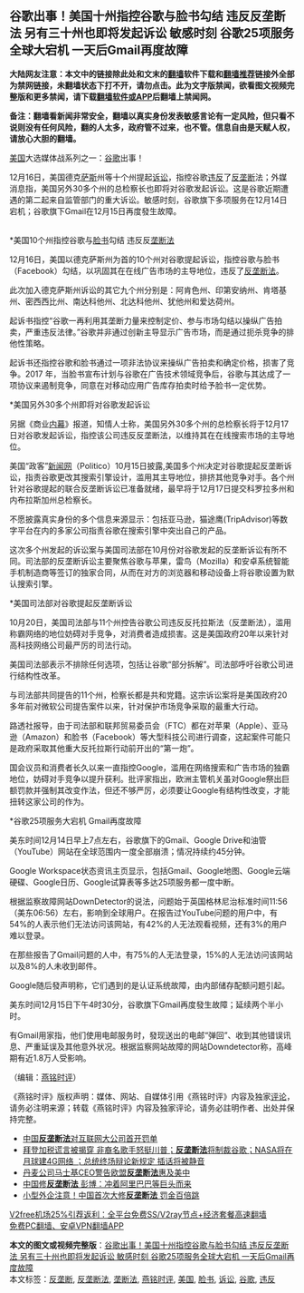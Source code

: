  <h2>谷歌出事！美国十州指控谷歌与脸书勾结 违反反垄断法 另有三十州也即将发起诉讼 敏感时刻 谷歌25项服务全球大宕机 一天后Gmail再度故障</h2> <p class="notice"><b>大陆网友注意：本文中的链接除此处和文末的<a href="https://github.com/bannedbook/fanqiang" >翻墙</a>软件下载和<a href="https://github.com/killgcd/justmysocks/blob/master/README.md">翻墙推荐</a>链接外全部为禁网链接，未翻墙状态下打不开，请勿点击。此为文字版禁闻，欲看图文视频完整版和更多禁闻，请下载<a href="https://github.com/bannedbook/fanqiang">翻墙软件或APP</a>后翻墙上禁闻网。</p><p>备注：翻墙看新闻非常安全，翻墙以真实身份发表敏感言论有一定风险，但只看不说则没有任何风险，翻的人太多，政府管不过来，也不管。信息自由是天赋人权，请放心大胆的翻墙。</b></p>  <div class="entry">  <p></p> <p><a href="https://www.bannedbook.org/bnews/tag/%e7%be%8e%e5%9b%bd/" class="st_tag internal_tag" rel="tag" title="标签 美国 下的日志">美国</a>大选媒体战系列之一&#65306;<a href="https://www.bannedbook.org/bnews/tag/%e8%b0%b7%e6%ad%8c/" class="st_tag internal_tag" rel="tag" title="标签 谷歌 下的日志">谷歌</a>出事&#65281;</p> <p>12月16日&#65292;美国德克<span class='wp_keywordlink'><a href="https://www.bannedbook.org/forum5/topic42.html" title="萨斯、诚信与自救" target="_blank">萨斯</a></span>州等十个州提起<a href="https://www.bannedbook.org/bnews/tag/%E8%AF%89%E8%AE%BC/" class="st_tag internal_tag" rel="tag" title="标签 诉讼 下的日志">诉讼</a>&#65292;指控谷歌<a href="https://www.bannedbook.org/bnews/tag/%E8%BF%9D%E5%8F%8D/" class="st_tag internal_tag" rel="tag" title="标签 违反 下的日志">违反</a>了<a href="https://www.bannedbook.org/bnews/tag/%e5%8f%8d%e5%9e%84%e6%96%ad/" class="st_tag internal_tag" rel="tag" title="标签 反垄断 下的日志">反垄断</a>法&#65307;外媒消息指&#65292;美国另外30多个州的总检察长也即将对谷歌发起诉讼&#12290;这是谷歌近期遭遇的第二起来自监管部门的重大诉讼&#12290;敏感时刻&#65292;谷歌旗下多项服务在12月14日宕机&#65307;谷歌旗下Gmail在12月15日再度發生故障&#12290;<br />&nbsp;</p> <p>   *美国10个州指控谷歌与<a href="https://www.bannedbook.org/bnews/tag/%e8%84%b8%e4%b9%a6/" class="st_tag internal_tag" rel="tag" title="标签 脸书 下的日志">脸书</a>勾结 违反反<a href="https://www.bannedbook.org/bnews/tag/%E5%9E%84%E6%96%AD%E6%B3%95/" class="st_tag internal_tag" rel="tag" title="标签 垄断法 下的日志">垄断法</a> </p> <p>12月16日&#65292;美国以德克萨斯州为首的10个州对谷歌提起诉讼&#65292;指控谷歌与脸书&#65288;Facebook&#65289;勾结&#65292;以巩固其在在线广告市场的主导地位&#65292;违反了<a href="https://www.bannedbook.org/bnews/tag/%E5%8F%8D%E5%9E%84%E6%96%AD%E6%B3%95/" class="st_tag internal_tag" rel="tag" title="标签 反垄断法 下的日志">反垄断法</a>&#12290;</p> <p>此次加入德克萨斯州诉讼的其它九个州分别是&#65306;阿肯色州&#12289;印第安纳州&#12289;肯塔基州&#12289;密西西比州&#12289;南达科他州&#12289;北达科他州&#12289;犹他州和爱达荷州&#12290;</p> <p>起诉书指控&#8220;谷歌一再利用其垄断力量来控制定价&#12289;参与市场勾结以操纵广告拍卖&#65292;严重违反法律&#12290;&#8221;谷歌并非通过创新主导显示广告市场&#65292;而是通过扼杀竞争的排他性策略&#12290;</p>  <p>起诉书还指控谷歌和脸书通过一项非法协议来操纵广告拍卖和确定价格&#65292;损害了竞争&#12290;2017 年&#65292;当脸书宣布计划与谷歌在广告技术领域竞争后&#65292;谷歌与其达成了一项协议来遏制竞争&#65292;同意在对移动应用广告库存拍卖时给予脸书一定优势&#12290;</p> <p>   *美国另外30多个州即将对谷歌发起诉讼</p> <p>另据&#12298;商业<span class='wp_keywordlink_affiliate'><a href="https://www.bannedbook.org/bnews/ccpdope/" title="中共高层内幕" target="_blank">内幕</a></span>&#12299;报道&#65292;知情人士称&#65292;美国另外30多个州的总检察长将于12月17日对谷歌发起诉讼&#65292;指控该公司违反反垄断法&#65292;以维持其在在线搜索市场的主导地位&#12290; </p> <p>美国&#8220;政客&#8221;<span class='wp_keywordlink_affiliate'><a href="https://www.bannedbook.org/" title="新闻网">新闻网</a></span>&#65288;Politico&#65289;10月15日披露,美国多个州决定对谷歌提起反垄断诉讼&#65292;指责谷歌更改其搜索引擎设计&#65292;滥用其主导地位&#65292;排挤其他竞争对手&#12290;各个州针对谷歌提起的联合反垄断诉讼已准备就绪&#65292;最早将于12月17日提交科罗拉多州和内布拉斯加州总检察长&#12290;</p> <p>不愿披露真实身份的多个信息来源显示&#65306;包括亚马逊&#65292;猫途鹰(TripAdvisor)等数字平台在内的多家公司指责谷歌在搜索引擎中突出自己的产品&#12290;</p> <p>这次多个州发起的诉讼案与美国司法部在10月份对谷歌发起的反垄断诉讼有所不同&#12290;司法部的反垄断诉讼主要聚焦谷歌与苹果&#65292;雷鸟&#65288;Mozilla&#65289;和安卓系统智能手机制造商等签订的独家合同&#65292;从而在对方的浏览器和移动设备上将谷歌设置为默认搜索引擎&#12290; </p> <p>   *美国司法部对谷歌提起反垄断诉讼</p>  <p>10月20日&#65292;美国司法部与11个州控告谷歌公司违反反托拉斯法&#65288;反垄断法&#65289;&#65292;滥用称霸网络的地位妨碍对手竞争&#65292;对消费者造成损害&#12290;这是美国政府20年以来针对高科技网络公司最严厉的司法行动&#12290; </p> <p>美国司法部表示不排除任何选项&#65292;包括让谷歌&#8220;部分拆解&#8221;&#12290;司法部呼吁谷歌公司进行结构性改革&#12290; </p> <p>与司法部共同提告的11个州&#65292;检察长都是共和党籍&#12290;这宗诉讼案将是美国政府20多年前对微软公司提告案件以来&#65292;针对保护市场竞争采取的最重大行动&#12290;</p> <p>路透社报导&#65292;由于司法部和联邦贸易委员会&#65288;FTC&#65289;都在对苹果&#65288;Apple&#65289;&#12289;亚马逊&#65288;Amazon&#65289;和脸书&#65288;Facebook&#65289;等大型科技公司进行调查&#65292;这起案件可能只是政府采取其他重大反托拉斯行动前开出的&#8220;第一炮&#8221;&#12290;</p> <p>国会议员和消费者长久以来一直指控Google&#65292;滥用在网络搜索和广告市场的独霸地位&#65292;妨碍对手竞争以提升获利&#12290;批评家指出&#65292;欧洲主管机关虽对Google祭出巨额罚款并强制其改变作法&#65292;但还不够严厉&#65292;必须要让Google有结构性改变&#65292;才能扭转这家公司的作为&#12290;</p> <p>   *谷歌25项服务大宕机 Gmail再度故障</p> <p>美东时间12月14日早上7点左右&#65292;谷歌旗下的Gmail&#12289;Google Drive和油管&#65288;YouTube&#65289;网站在全球范围内一度全部崩溃&#65307;情况持续约45分钟&#12290;</p>  <p>Google Workspace状态资讯主页显示&#65292;包括Gmail&#12289;Google地图&#12289;Google云端硬碟&#12289;Google日历&#12289;Google试算表等多达25项服务都一度中断&#12290;</p> <p>根据监察故障网站DownDetector的说法&#65292;问题始于英国格林尼治标准时间11:56&#65288;美东06:56&#65289;左右&#65292;影响到全球用户&#12290;在报告过YouTube问题的用户中&#65292;有54%的人表示他们无法访问该网站&#65292;有42%的人无法观看视频&#65292;还有3%的用户难以登录&#12290;</p> <p>在那些报告了Gmail问题的人中&#65292;有75%的人无法登录&#65292;15%的人无法访问该网站以及8%的人未收到邮件&#12290;</p> <p>Google随后發声明称&#65292;它们遇到的是认证系统故障&#65292;由内部储存配额问题引起&#12290;</p> <p>美东时间12月15日下午4时30分&#65292;谷歌旗下Gmail再度發生故障&#65307;延续两个半小时&#12290;</p> <p>有Gmail用家指&#65292;他们使用电邮服务时&#65292;發现送出的电邮&#8220;弹回&#8221;&#12289;收到其他错误讯息&#12289;严重延误及其他意外状况&#12290;根据监察网站故障的网站Downdetector称&#65292;高峰期有近1.8万人受影响&#12290;</p> <p>&#65288;编辑&#65306;<a href="https://www.bannedbook.org/bnews/tag/%e7%87%95%e9%93%ad%e6%97%b6%e8%af%84/" class="st_tag internal_tag" rel="tag" title="标签 燕铭时评 下的日志">燕铭时评</a>&#65289;&nbsp;</p>  <p>&#12298;燕铭时评&#12299;版权声明&#65306;媒体&#12289;网站&#12289;自媒体引用&#12298;燕铭时评&#12299;内容及独家<span class='wp_keywordlink_affiliate'><a href="https://www.bannedbook.org/bnews/comments/" title="新闻评论" target="_blank">评论</a></span>&#65292;请务必注明来源&#65307;转载&#12298;燕铭时评&#12299;内容及独家评论&#65292;请务必註明作者&#12289;出处并保持完整&#12290;</p> <ul class='op-related-articles' title='相关阅读'> <li><a href='https://www.bannedbook.org/bnews/headline/20201215/1447737.html' target='_blank'>中国<b>反垄断法</b>对互联网大公司首开罚单</a></li> <li><a href='https://www.bannedbook.org/bnews/bannedvideo/20201021/1417625.html' target='_blank'>拜登加税谎言被揭穿 非裔名歌手怒挺川普；<b>反垄断法</b>将制裁谷歌；NASA将在月球建4G网络 ；总统终场辩论新规定 插话将被静音</a></li> <li><a href='https://www.bannedbook.org/bnews/headline/20200115/1259506.html' target='_blank'>丹麦公司马士基CEO警告欧盟<b>反垄断法</b>惠及美中</a></li> <li><a href='https://www.bannedbook.org/bnews/topimagenews/20200108/1255174.html' target='_blank'>中国修<b>反垄断法</b> 彭博：冲着阿里巴巴等巨头而来</a></li> <li><a href='https://www.bannedbook.org/bnews/finance/20200108/1255169.html' target='_blank'>小型外企注意！中国首次大修<b>反垄断法</b> 罚金百倍跳</a></li> </ul> <p class="texttj"> <a href="https://github.com/bannedbook/fanqiang/wiki/V2ray%E6%9C%BA%E5%9C%BA" target="_blank">V2free机场25%引荐返利：全平台免费SS/V2ray节点+经济套餐高速翻墙</a><br/> <a href="https://github.com/bannedbook/fanqiang/wiki/%E7%A6%81%E9%97%BB%E7%BD%91%E5%AE%89%E5%8D%93%E7%BF%BB%E5%A2%99%E6%96%B0%E9%97%BBAPP" target="_blank">免费PC翻墙、安卓VPN翻墙APP</a></p><p> </p><a name='sharetosocial'></a>       <div><b>本文的图文或视频完整版</b>：<a href='https://www.bannedbook.org/bnews/comments/20201217/1449629.html'>谷歌出事！美国十州指控谷歌与脸书勾结 违反反垄断法 另有三十州也即将发起诉讼 敏感时刻 谷歌25项服务全球大宕机 一天后Gmail再度故障</a></div>  </div><!--END ENTRY--> <div class="postfooter"> <div>本文标签：<a href="https://www.bannedbook.org/bnews/tag/%e5%8f%8d%e5%9e%84%e6%96%ad/" rel="tag">反垄断</a>, <a href="https://www.bannedbook.org/bnews/tag/%E5%8F%8D%E5%9E%84%E6%96%AD%E6%B3%95/" rel="tag">反垄断法</a>, <a href="https://www.bannedbook.org/bnews/tag/%E5%9E%84%E6%96%AD%E6%B3%95/" rel="tag">垄断法</a>, <a href="https://www.bannedbook.org/bnews/tag/%e7%87%95%e9%93%ad%e6%97%b6%e8%af%84/" rel="tag">燕铭时评</a>, <a href="https://www.bannedbook.org/bnews/tag/%e7%be%8e%e5%9b%bd/" rel="tag">美国</a>, <a href="https://www.bannedbook.org/bnews/tag/%e8%84%b8%e4%b9%a6/" rel="tag">脸书</a>, <a href="https://www.bannedbook.org/bnews/tag/%E8%AF%89%E8%AE%BC/" rel="tag">诉讼</a>, <a href="https://www.bannedbook.org/bnews/tag/%e8%b0%b7%e6%ad%8c/" rel="tag">谷歌</a>, <a href="https://www.bannedbook.org/bnews/tag/%E8%BF%9D%E5%8F%8D/" rel="tag">违反</a></div>  </div><!--END POSTFOOTER--> 